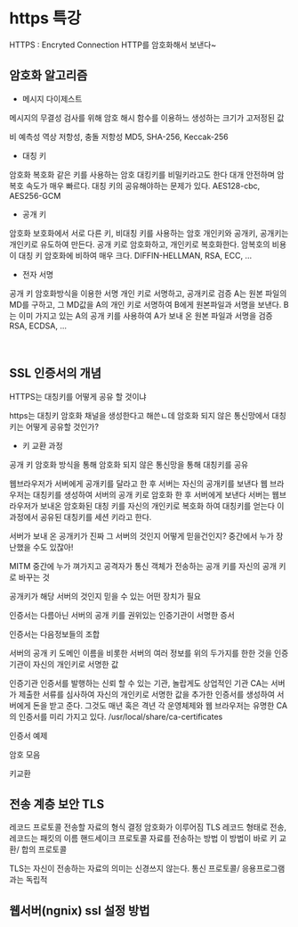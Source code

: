 # https 특강

HTTPS : Encryted Connection
HTTP를 암호화해서 보낸다~

## 암호화 알고리즘

- 메시지 다이제스트

메시지의 무결성 검사를 위해 암호 해시 함수를 이용하느 생성하는 크기가 고저정된 값

비 예측성
역상 저항성, 충돌 저항성
MD5, SHA-256, Keccak-256

- 대칭 키

암호화 복호화 같은 키를 사용하는 암호
대킹키를 비밀키라고도 한다
대개 안전하며 암복호 속도가 매우 빠르다.
대칭 키의 공유해야하는 문제가 있다.
AES128-cbc, AES256-GCM

- 공개 키

암호화 보호화에서 서로 다른 키, 비대칭 키를 사용하는 암호
개인키와 공개키, 공개키는 개인키로 유도하여 만든다.
공개 키로 암호화하고, 개인키로 복호화한다.
암복호의 비용이 대칭 키 암호화에 비하여 매우 크다.
DIFFIN-HELLMAN, RSA, ECC, ...

- 전자 서명

공개 키 암호화방식을 이용한 서명
개인 키로 서명하고, 공개키로 검증
A는 원본 파일의 MD를 구하고, 그 MD값을 A의 개인 키로 서명하여 B에게
원본파일과 서명을 보낸다.
B는 이미 가지고 있는 A의 공개 키를 사용하여 A가 보내 온 원본 파일과 서명을 검증
RSA, ECDSA, ...

</br>

## SSL 인증서의 개념

HTTPS는 대칭키를 어떻게 공유 할 것이냐

https는 대칭키 암호화 채널을 생성한다고 해쓴ㄴ데
암호화 되지 않은 통신망에서 대칭키는 어떻게 공유할 것인가?

- 키 교환 과정

공개 키 암호화 방식을 통해 암호화 되지 않은 통신망을 통해 대칭키를
공유

웹브라우저가 서버에게 공개키를 달라고 한 후 서버는 자신의 공개키를 보낸다
웹 브라우저는 대칭키를 생성하여 서버의 공개 키로 암호화 한 후 서버에게 보낸다
서버는 웹브라우저가 보내온 암호화된 대칭 키를 자신의 개인키로 복호화 하여
대칭키를 얻는다
이과정에서 공유된 대칭키를 세션 키라고 한다.

서버가 보내 온 공개키가 진짜 그 서버의 것인지 어떻게 믿을건인지?
중간에서 누가 장난했을 수도 있잖아!

MITM 중간에 누가 껴가지고 공격자가 통신 객체가 전송하는 공개 키를 자신의 공개 키로 바꾸는 것

공개키가 해당 서버의 것인지 믿을 수 있는 어떤 장치가 필요

인증서는 다름아닌 서버의 공개 키를 권위있는 인증기관이 서명한 증서

인증서는 다음정보들의 조합

서버의 공개 키
도메인 이름을 비롯한 서버의 여러 정보를
위의 두가지를 한한 것을 인증 기관이 자신의 개인키로 서명한 값

인증기관
인증서를 발행하는 신뢰 할 수 있는 기관, 놀랍게도 상업적인 기관
CA는 서버가 제출한 서류를 심사하여 자신의 개인키로 서명한 값을 추가한 인증서를 생성하여 서버에게 돈을 받고 준다.
그것도 매년 혹은 격년
각 운영체제와 웹 브라우저는 유명한 CA의 인증서를 미리 가지고 있다.
/usr/local/share/ca-certificates

인증서 예제

암호 모음

키교환

## 전송 계층 보안 TLS

레코드 프로토콜
전송할 자료의 형식 결정
암호화가 이루어짐
TLS 레코드 형태로 전송, 레코드는 패킷의 이름
핸드세이크 프로토콜
자료를 전송하는 방법
이 방법이 바로 키 교환/ 합의 프로토콜

TLS는 자신이 전송하는 자료의 의미는 신경쓰지 않는다.
통신 프로토콜/ 응용프로그램과는 독립적

## 웹서버(ngnix) ssl 설정 방법
